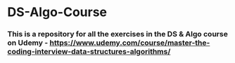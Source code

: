 # DS-Algo-Course

### This is a repository for all the exercises in the DS & Algo course on Udemy - https://www.udemy.com/course/master-the-coding-interview-data-structures-algorithms/
